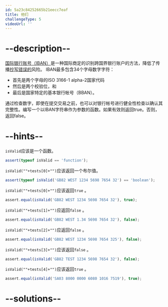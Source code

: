 ```yaml
---
id: 5a23c84252665b21eecc7eaf
title: 他们
challengeType: 5
videoUrl: ''
---
```


# --description--

[国际银行账号（IBAN）](https://en.wikipedia.org/wiki/International_Bank_Account_Number)是一种国际商定的识别跨国界银行账户的方法，降低了传播[抄写错误的](https://en.wikipedia.org/wiki/Transcription_error)风险。 IBAN最多包含34个字母数字字符：

-   首先是两个字母的ISO 3166-1 alpha-2国家代码
-   然后是两个校验位，和
-   最后是国家特定的基本银行帐号（BBAN）。

通过检查数字，即使在提交交易之前，也可以对银行帐号进行健全性检查以确认其完整性。编写一个以IBAN字符串作为参数的函数。如果有效则返回true。否则，返回false。

# --hints--

`isValid`应该是一个函数。

```js
assert(typeof isValid == 'function');
```

`isValid(""+tests[0]+"")`应该返回一个布尔值。

```js
assert(typeof isValid('GB82 WEST 1234 5698 7654 32') == 'boolean');
```

`isValid(""+tests[0]+"")`应该返回`true` 。

```js
assert.equal(isValid('GB82 WEST 1234 5698 7654 32'), true);
```

`isValid(""+tests[1]+"")`应返回`false` 。

```js
assert.equal(isValid('GB82 WEST 1.34 5698 7654 32'), false);
```

`isValid(""+tests[2]+"")`应返回`false` 。

```js
assert.equal(isValid('GB82 WEST 1234 5698 7654 325'), false);
```

`isValid(""+tests[3]+"")`应该返回`false` 。

```js
assert.equal(isValid('GB82 TEST 1234 5698 7654 32'), false);
```

`isValid(""+tests[4]+"")`应该返回`true` 。

```js
assert.equal(isValid('SA03 8000 0000 6080 1016 7519'), true);
```

# --solutions--

